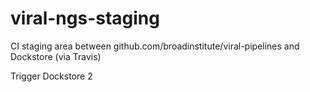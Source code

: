 # viral-ngs-staging
CI staging area between github.com/broadinstitute/viral-pipelines and Dockstore (via Travis)

Trigger Dockstore 2
